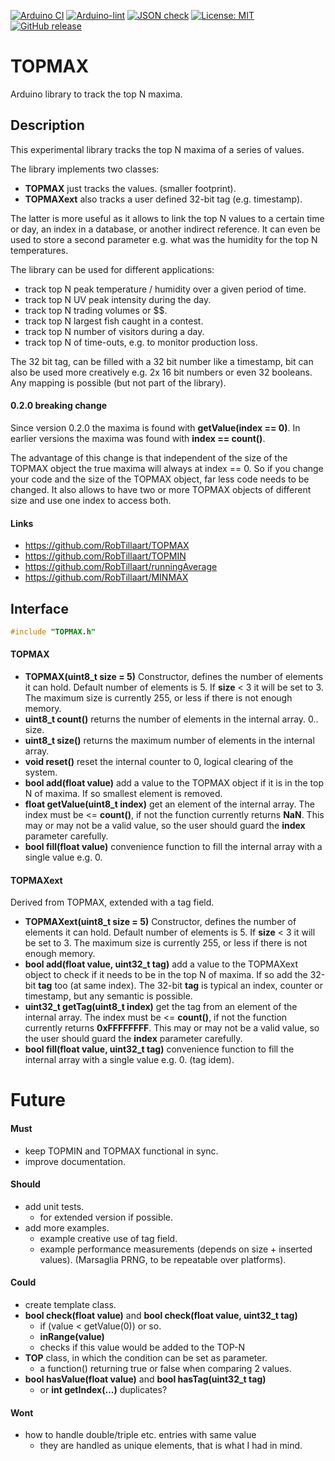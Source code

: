 
[![Arduino CI](https://github.com/RobTillaart/TOPMAX/workflows/Arduino%20CI/badge.svg)](https://github.com/marketplace/actions/arduino_ci)
[![Arduino-lint](https://github.com/RobTillaart/TOPMAX/actions/workflows/arduino-lint.yml/badge.svg)](https://github.com/RobTillaart/TOPMAX/actions/workflows/arduino-lint.yml)
[![JSON check](https://github.com/RobTillaart/TOPMAX/actions/workflows/jsoncheck.yml/badge.svg)](https://github.com/RobTillaart/TOPMAX/actions/workflows/jsoncheck.yml)
[![License: MIT](https://img.shields.io/badge/license-MIT-green.svg)](https://github.com/RobTillaart/TOPMAX/blob/master/LICENSE)
[![GitHub release](https://img.shields.io/github/release/RobTillaart/TOPMAX.svg?maxAge=3600)](https://github.com/RobTillaart/TOPMAX/releases)


# TOPMAX

Arduino library to track the top N maxima.

## Description

This experimental library tracks the top N maxima of a series of values. 

The library implements two classes:
- **TOPMAX** just tracks the values. (smaller footprint).
- **TOPMAXext** also tracks a user defined 32-bit tag (e.g. timestamp).

The latter is more useful as it allows to link the top N values to a certain time
or day, an index in a database, or another indirect reference.
It can even be used to store a second parameter e.g. what was the humidity for
the top N temperatures.

The library can be used for different applications:
- track top N peak temperature / humidity over a given period of time.
- track top N UV peak intensity during the day.
- track top N trading volumes or $$.
- track top N largest fish caught in a contest.
- track top N number of visitors during a day.
- track top N of time-outs, e.g. to monitor production loss. 

The 32 bit tag, can be filled with a 32 bit number like a timestamp, bit can also
be used more creatively e.g. 2x 16 bit numbers or even 32 booleans. 
Any mapping is possible (but not part of the library).


#### 0.2.0 breaking change

Since version 0.2.0 the maxima is found with **getValue(index == 0)**.
In earlier versions the maxima was found with **index == count()**.

The advantage of this change is that independent of the size of the TOPMAX
object the true maxima will always at index == 0. So if you change your code
and the size of the TOPMAX object, far less code needs to be changed. 
It also allows to have two or more TOPMAX objects of different size and use one 
index to access both.


#### Links

- https://github.com/RobTillaart/TOPMAX
- https://github.com/RobTillaart/TOPMIN
- https://github.com/RobTillaart/runningAverage
- https://github.com/RobTillaart/MINMAX


## Interface

```cpp
#include "TOPMAX.h"
```

#### TOPMAX

- **TOPMAX(uint8_t size = 5)** Constructor, defines the number of elements it can hold.
Default number of elements is 5. If **size** < 3 it will be set to 3.
The maximum size is currently 255, or less if there is not enough memory.
- **uint8_t count()** returns the number of elements in the internal array. 0.. size.
- **uint8_t size()** returns the maximum number of elements in the internal array. 
- **void reset()** reset the internal counter to 0, logical clearing of the system.
- **bool add(float value)** add a value to the TOPMAX object if it is in the top N of maxima.
If so smallest element is removed.
- **float getValue(uint8_t index)** get an element of the internal array.
The index must be <= **count()**, if not the function currently returns **NaN**.
This may or may not be a valid value, so the user should guard the **index** parameter carefully.
- **bool fill(float value)** convenience function to fill the internal array 
with a single value e.g. 0.


#### TOPMAXext

Derived from TOPMAX, extended with a tag field.

- **TOPMAXext(uint8_t size = 5)** Constructor, defines the number of elements it can hold.
Default number of elements is 5. If **size** < 3 it will be set to 3.
The maximum size is currently 255, or less if there is not enough memory.
- **bool add(float value, uint32_t tag)** add a value to the TOPMAXext object to check if
it needs to be in the top N of maxima. If so add the 32-bit **tag** too (at same index).
The 32-bit **tag** is typical an index, counter or timestamp, but any semantic is possible.
- **uint32_t getTag(uint8_t index)** get the tag from an element of the internal array.
The index must be <= **count()**, if not the function currently returns **0xFFFFFFFF**.
This may or may not be a valid value, so the user should guard the **index** parameter carefully.
- **bool fill(float value, uint32_t tag)** convenience function to fill the internal array 
with a single value e.g. 0. (tag idem).


# Future

#### Must

- keep TOPMIN and TOPMAX functional in sync.
- improve documentation.


#### Should

- add unit tests.
  - for extended version if possible.
- add more examples.
  - example creative use of tag field.
  - example performance measurements (depends on size + inserted values).
    (Marsaglia PRNG, to be repeatable over platforms).


#### Could

- create template class.
- **bool check(float value)** and **bool check(float value, uint32_t tag)**
  - if (value < getValue(0)) or so.  
  - **inRange(value)**
  - checks if this value would be added to the TOP-N
- **TOP** class, in which the condition can be set as parameter.
  - a function() returning true or false when comparing 2 values. 
- **bool hasValue(float value)** and **bool hasTag(uint32_t tag)**
  - or **int getIndex(...)** duplicates?
  


#### Wont

- how to handle double/triple etc. entries with same value
  - they are handled as unique elements, that is what I had in mind.


